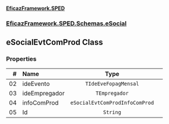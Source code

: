 #### [EficazFramework.SPED](EficazFrameworkSPED.md 'EficazFramework SPED')
### [EficazFramework.SPED.Schemas.eSocial](EficazFramework.SPED.Schemas.eSocial.md 'EficazFramework.SPED.Schemas.eSocial')

## eSocialEvtComProd Class
### Properties

| # | Name | Type | |
| ---: | :--- | :---: | :--- |
| 02 | ideEvento | `TIdeEveFopagMensal` |  |
| 03 | ideEmpregador | `TEmpregador` |  |
| 04 | infoComProd | `eSocialEvtComProdInfoComProd` |  |
| 05 | Id | `String` |  |
